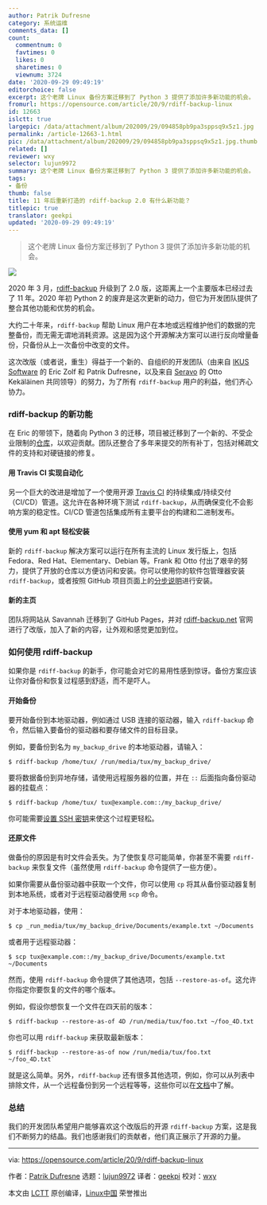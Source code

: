 ```yaml
---
author: Patrik Dufresne
category: 系统运维
comments_data: []
count:
  commentnum: 0
  favtimes: 0
  likes: 0
  sharetimes: 0
  viewnum: 3724
date: '2020-09-29 09:49:19'
editorchoice: false
excerpt: 这个老牌 Linux 备份方案迁移到了 Python 3 提供了添加许多新功能的机会。
fromurl: https://opensource.com/article/20/9/rdiff-backup-linux
id: 12663
islctt: true
largepic: /data/attachment/album/202009/29/094858pb9pa3sppsq9x5z1.jpg
permalink: /article-12663-1.html
pic: /data/attachment/album/202009/29/094858pb9pa3sppsq9x5z1.jpg.thumb.jpg
related: []
reviewer: wxy
selector: lujun9972
summary: 这个老牌 Linux 备份方案迁移到了 Python 3 提供了添加许多新功能的机会。
tags:
- 备份
thumb: false
title: 11 年后重新打造的 rdiff-backup 2.0 有什么新功能？
titlepic: true
translator: geekpi
updated: '2020-09-29 09:49:19'
---
```



> 
> 这个老牌 Linux 备份方案迁移到了 Python 3 提供了添加许多新功能的机会。
> 
> 
> 


![](/data/attachment/album/202009/29/094858pb9pa3sppsq9x5z1.jpg)


2020 年 3 月，[rdiff-backup](https://rdiff-backup.net/) 升级到了 2.0 版，这距离上一个主要版本已经过去了 11 年。2020 年初 Python 2 的废弃是这次更新的动力，但它为开发团队提供了整合其他功能和优势的机会。


大约二十年来，`rdiff-backup` 帮助 Linux 用户在本地或远程维护他们的数据的完整备份，而无需无谓地消耗资源。这是因为这个开源解决方案可以进行反向增量备份，只备份从上一次备份中改变的文件。


这次改版（或者说，重生）得益于一个新的、自组织的开发团队（由来自 [IKUS Software](https://www.ikus-soft.com/en/) 的 Eric Zolf 和 Patrik Dufresne，以及来自 [Seravo](https://seravo.fi/english) 的 Otto Kekäläinen 共同领导）的努力，为了所有 `rdiff-backup` 用户的利益，他们齐心协力。


### rdiff-backup 的新功能


在 Eric 的带领下，随着向 Python 3 的迁移，项目被迁移到了一个新的、不受企业限制的[仓库](https://github.com/rdiff-backup/rdiff-backup)，以欢迎贡献。团队还整合了多年来提交的所有补丁，包括对稀疏文件的支持和对硬链接的修复。


#### 用 Travis CI 实现自动化


另一个巨大的改进是增加了一个使用开源 [Travis CI](https://en.wikipedia.org/wiki/Travis_CI) 的持续集成/持续交付（CI/CD）管道。这允许在各种环境下测试 `rdiff-backup`，从而确保变化不会影响方案的稳定性。CI/CD 管道包括集成所有主要平台的构建和二进制发布。


#### 使用 yum 和 apt 轻松安装


新的 `rdiff-backup` 解决方案可以运行在所有主流的 Linux 发行版上，包括 Fedora、Red Hat、Elementary、Debian 等。Frank 和 Otto 付出了艰辛的努力，提供了开放的仓库以方便访问和安装。你可以使用你的软件包管理器安装 `rdiff-backup`，或者按照 GitHub 项目页面上的[分步说明](https://github.com/rdiff-backup/rdiff-backup#installation)进行安装。


#### 新的主页


团队将网站从 Savannah 迁移到了 GitHub Pages，并对 [rdiff-backup.net](https://rdiff-backup.net/) 官网进行了改版，加入了新的内容，让外观和感觉更加到位。


### 如何使用 rdiff-backup


如果你是 `rdiff-backup` 的新手，你可能会对它的易用性感到惊讶。备份方案应该让你对备份和恢复过程感到舒适，而不是吓人。


#### 开始备份


要开始备份到本地驱动器，例如通过 USB 连接的驱动器，输入 `rdiff-backup` 命令，然后输入要备份的驱动器和要存储文件的目标目录。


例如，要备份到名为 `my_backup_drive` 的本地驱动器，请输入：



```
$ rdiff-backup /home/tux/ /run/media/tux/my_backup_drive/

```

要将数据备份到异地存储，请使用远程服务器的位置，并在 `::` 后面指向备份驱动器的挂载点：



```
$ rdiff-backup /home/tux/ tux@example.com::/my_backup_drive/

```

你可能需要[设置 SSH 密钥](https://opensource.com/article/20/8/how-ssh)来使这个过程更轻松。


#### 还原文件


做备份的原因是有时文件会丢失。为了使恢复尽可能简单，你甚至不需要 `rdiff-backup` 来恢复文件（虽然使用 `rdiff-backup` 命令提供了一些方便）。


如果你需要从备份驱动器中获取一个文件，你可以使用 `cp` 将其从备份驱动器复制到本地系统，或者对于远程驱动器使用 `scp` 命令。


对于本地驱动器，使用：



```
$ cp _run_media/tux/my_backup_drive/Documents/example.txt ~/Documents

```

或者用于远程驱动器：



```
$ scp tux@example.com::/my_backup_drive/Documents/example.txt ~/Documents

```

然而，使用 `rdiff-backup` 命令提供了其他选项，包括 `--restore-as-of`。这允许你指定你要恢复的文件的哪个版本。


例如，假设你想恢复一个文件在四天前的版本：



```
$ rdiff-backup --restore-as-of 4D /run/media/tux/foo.txt ~/foo_4D.txt

```

你也可以用 `rdiff-backup` 来获取最新版本：



```
$ rdiff-backup --restore-as-of now /run/media/tux/foo.txt ~/foo_4D.txt`

```

就是这么简单。另外，`rdiff-backup` 还有很多其他选项，例如，你可以从列表中排除文件，从一个远程备份到另一个远程等等，这些你可以在[文档](https://rdiff-backup.net/docs/examples.html)中了解。


### 总结


我们的开发团队希望用户能够喜欢这个改版后的开源 `rdiff-backup` 方案，这是我们不断努力的结晶。我们也感谢我们的贡献者，他们真正展示了开源的力量。




---


via: <https://opensource.com/article/20/9/rdiff-backup-linux>


作者：[Patrik Dufresne](https://opensource.com/users/patrik-dufresne) 选题：[lujun9972](https://github.com/lujun9972) 译者：[geekpi](https://github.com/geekpi) 校对：[wxy](https://github.com/wxy)


本文由 [LCTT](https://github.com/LCTT/TranslateProject) 原创编译，[Linux中国](https://linux.cn/) 荣誉推出